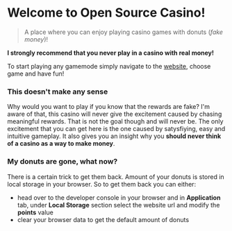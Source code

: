 # Welcome to **Open Source Casino**!

> A place where you can enjoy playing casino games with donuts (*fake money*)!

**I strongly recommend that you never play in a casino with real money!** 

To start playing any gamemode simply navigate to the [website](https://lucashazardous.github.io/), choose game and have fun!

### This doesn't make any sense

Why would you want to play if you know that the rewards are fake? I'm aware of that, this casino will never give the excitement caused by chasing meaningful rewards. That is not the goal though and will never be. The only excitement that you can get here is the one caused by satysfiying, easy and intuitive gameplay. It also gives you an insight why you **should never think of a casino as a way to make money**.

### My donuts are gone, what now?

There is a certain trick to get them back. Amount of your donuts is stored in local storage in your browser. So to get them back you can either:

- head over to the developer console in your browser and in **Application** tab, under **Local Storage** section select the website url and modify the **points** value
- clear your browser data to get the default amount of donuts